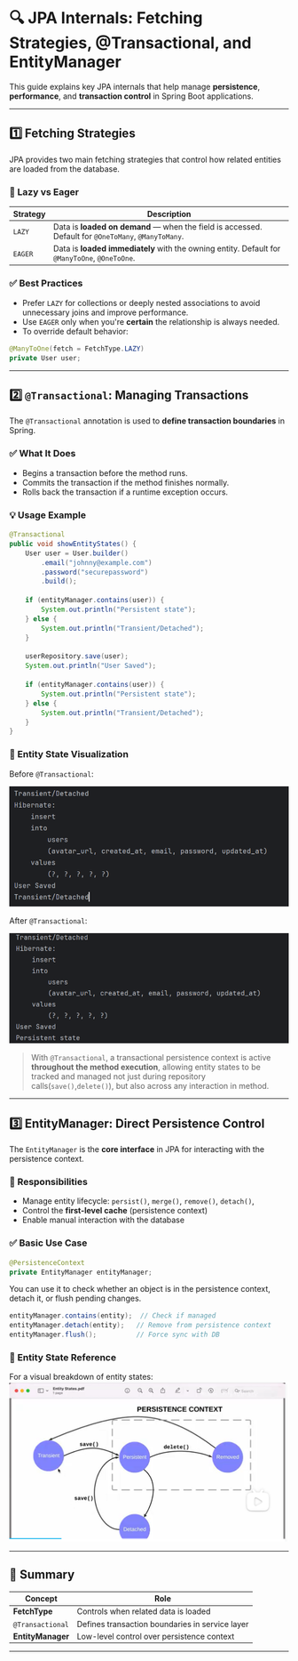 # 🔍 JPA Internals: Fetching Strategies, @Transactional, and EntityManager

This guide explains key JPA internals that help manage **persistence**, **performance**, and **transaction control** in Spring Boot applications.

---

## 1️⃣ Fetching Strategies

JPA provides two main fetching strategies that control how related entities are loaded from the database.

### 🔄 Lazy vs Eager

| Strategy | Description |
|----------|-------------|
| `LAZY`   | Data is **loaded on demand** — when the field is accessed. Default for `@OneToMany`, `@ManyToMany`. |
| `EAGER`  | Data is **loaded immediately** with the owning entity. Default for `@ManyToOne`, `@OneToOne`. |

### ✅ Best Practices

- Prefer `LAZY` for collections or deeply nested associations to avoid unnecessary joins and improve performance.
- Use `EAGER` only when you're **certain** the relationship is always needed.
- To override default behavior:

```java
@ManyToOne(fetch = FetchType.LAZY)
private User user;
```

---

## 2️⃣ `@Transactional`: Managing Transactions

The `@Transactional` annotation is used to **define transaction boundaries** in Spring.

### ✅ What It Does

- Begins a transaction before the method runs.
- Commits the transaction if the method finishes normally.
- Rolls back the transaction if a runtime exception occurs.

### 💡 Usage Example

```java
@Transactional
public void showEntityStates() {
    User user = User.builder()
        .email("johnny@example.com")
        .password("securepassword")
        .build();

    if (entityManager.contains(user)) {
        System.out.println("Persistent state");
    } else {
        System.out.println("Transient/Detached");
    }

    userRepository.save(user);
    System.out.println("User Saved");

    if (entityManager.contains(user)) {
        System.out.println("Persistent state");
    } else {
        System.out.println("Transient/Detached");
    }
}
```

### 📸 Entity State Visualization

Before `@Transactional`:

![Default Entity States](./static/Default%20Entity%20States.png)

After `@Transactional`:  

![Entity States After Transactional](./static/Entity%20States_After_@Transactional.png)

> With `@Transactional`, a transactional persistence context is active **throughout the method execution**, allowing entity states to be tracked and managed not just during repository calls(`save()`,`delete()`), but also across any interaction in method.

---

## 3️⃣ EntityManager: Direct Persistence Control

The `EntityManager` is the **core interface** in JPA for interacting with the persistence context.

### 🔧 Responsibilities

- Manage entity lifecycle: `persist()`, `merge()`, `remove()`, `detach()`,
- Control the **first-level cache** (persistence context)
- Enable manual interaction with the database

### ✅ Basic Use Case

```java
@PersistenceContext
private EntityManager entityManager;
```

You can use it to check whether an object is in the persistence context, detach it, or flush pending changes.

```java
entityManager.contains(entity);  // Check if managed
entityManager.detach(entity);   // Remove from persistence context
entityManager.flush();          // Force sync with DB
```

### 📸 Entity State Reference

For a visual breakdown of entity states:  
![Entity States Diagram](./static/Entity%20States.png)

---

## 🧠 Summary

| Concept           | Role                                               |
|------------------|----------------------------------------------------|
| **FetchType**     | Controls when related data is loaded              |
| `@Transactional`  | Defines transaction boundaries in service layer   |
| **EntityManager** | Low-level control over persistence context        |

---
